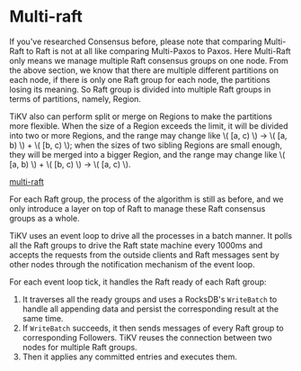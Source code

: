 # Multi-raft 

If you've researched Consensus before, please note that comparing Multi-Raft to Raft is not at all like comparing Multi-Paxos to Paxos. Here Multi-Raft only means we manage multiple Raft consensus groups on one node. From the above section, we know that there are multiple different partitions on each node, if there is only one Raft group for each node, the partitions losing its meaning. So Raft group is divided into multiple Raft groups in terms of partitions, namely, Region. 

TiKV also can perform split or merge on Regions to make the partitions more flexible. When the size of a Region exceeds the limit, it will be divided into two or more Regions, and the range may change like \\( [a, c) \\) -> \\( [a, b) \\) + \\( [b, c) \\); when the sizes of two sibling Regions are small enough, they will be merged into a bigger Region, and the range may change like \\( [a, b) \\) + \\( [b, c) \\) -> \\( [a, c) \\).

[multi-raft](multi-raft.png)

For each Raft group, the process of the algorithm is still as before, and we only introduce a layer on top of Raft to manage these Raft consensus groups as a whole.

TiKV uses an event loop to drive all the processes in a batch manner. It polls all the Raft groups to drive the Raft state machine every 1000ms and accepts the requests from the outside clients and Raft messages sent by other nodes through the notification mechanism of the event loop.

For each event loop tick, it handles the Raft ready of each Raft group:

1. It traverses all the ready groups and uses a RocksDB's `WriteBatch` to handle all appending data and persist the corresponding result at the same time.
2. If `WriteBatch` succeeds, it then sends messages of every Raft group to corresponding Followers. TiKV reuses the connection between two nodes for multiple Raft groups.
3. Then it applies any committed entries and executes them.
